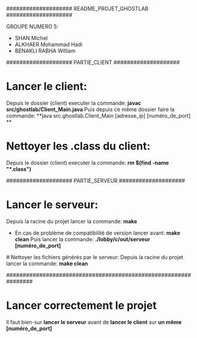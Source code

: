 #################### README_PROJET_GHOSTLAB ####################

GROUPE NUMERO 5:
- SHAN Michel
- ALKHAER Mohammad Hadi
- BENAKLI RABHA William

#################### PARTIE_CLIENT ####################

# Lancer le client: 
Depuis le dossier (client) executer la commande:
**javac src/ghostlab/Client_Main.java**
Puis depuis ce même dossier faire la commande:
**java src.ghostlab.Client_Main [adresse_ip] [numéro_de_port] **

# Nettoyer les .class du client:
Depuis le dossier (client) executer la commande:
**rm $(find -name "*.class")**
 
#################### PARTIE_SERVEUR ####################

# Lancer le serveur:
Depuis la racine du projet lancer la commande: **make**
+ En cas de problème de compatibilité de version lancer avant: **make clean**
Puis lancer la commande: **./lobby/c/out/serveur [numéro_de_port]**

# Nettoyer les fichiers générés par le serveur:
Depuis la racine du projet lancer la commande: **make clean**

################################################################

# Lancer correctement le projet
Il faut bien-sur **lancer le serveur** 
avant de **lancer le client**
sur **un même [numéro_de_port]**


